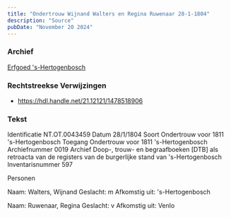 ```yaml
---
title: "Ondertrouw Wijnand Walters en Regina Ruwenaar 28-1-1804"
description: "Source"
pubDate: "November 20 2024"
---
```


### Archief
[Erfgoed 's-Hertogenbosch](https://www.erfgoedshertogenbosch.nl/)

### Rechtstreekse Verwijzingen
- https://hdl.handle.net/21.12121/1478518906

### Tekst
Identificatie NT.OT.0043459
Datum 28/1/1804
Soort Ondertrouw voor 1811 's-Hertogenbosch
Toegang Ondertrouw voor 1811 's-Hertogenbosch
Archiefnummer 0019
Archief Doop-, trouw- en begraafboeken [DTB] als retroacta van de registers van de burgerlijke stand van 's-Hertogenbosch
Inventarisnummer 597

Personen  

Naam:  Walters, Wijnand
Geslacht:  m
Afkomstig uit:  's-Hertogenbosch

Naam:  Ruwenaar, Regina
Geslacht:  v
Afkomstig uit:  Venlo
